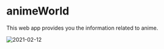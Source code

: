 # animeWorld

This web app provides you the information related to anime. 


![2021-02-12](https://user-images.githubusercontent.com/72956186/107772750-a78a1880-6d62-11eb-9a3f-7e86796b8252.png)
